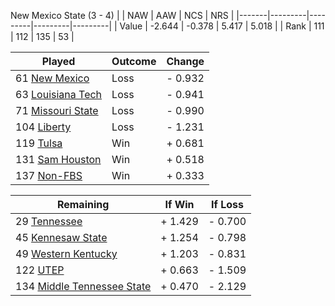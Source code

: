 New Mexico State (3 - 4)
|       |   NAW   |   AAW   |   NCS   |   NRS   |
|-------|---------|---------|---------|---------|
| Value |  -2.644 |  -0.378 |   5.417 |   5.018 |
| Rank  |     111 |     112 |     135 |      53 |

| Played                    | Outcome    |  Change  |
|---------------------------|------------|----------|
|  61 [New Mexico            ](NewMexico.md)| Loss       | -  0.932 |
|  63 [Louisiana Tech        ](LouisianaTech.md)| Loss       | -  0.941 |
|  71 [Missouri State        ](MissouriState.md)| Loss       | -  0.990 |
| 104 [Liberty               ](Liberty.md)| Loss       | -  1.231 |
| 119 [Tulsa                 ](Tulsa.md)| Win        | +  0.681 |
| 131 [Sam Houston           ](SamHouston.md)| Win        | +  0.518 |
| 137 [Non-FBS               ](NonFBS.md)| Win        | +  0.333 |

| Remaining                 |  If Win  |  If Loss |
|---------------------------|----------|----------|
|  29 [Tennessee             ](Tennessee.md)| +  1.429 | -  0.700 |
|  45 [Kennesaw State        ](KennesawState.md)| +  1.254 | -  0.798 |
|  49 [Western Kentucky      ](WesternKentucky.md)| +  1.203 | -  0.831 |
| 122 [UTEP                  ](UTEP.md)| +  0.663 | -  1.509 |
| 134 [Middle Tennessee State](MiddleTennesseeState.md)| +  0.470 | -  2.129 |

